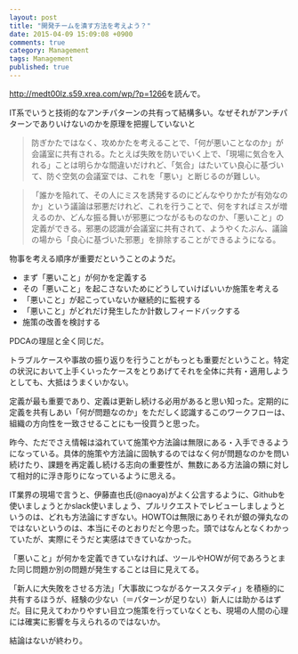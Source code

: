 ```yaml
---
layout: post
title: "開発チームを潰す方法を考えよう？"
date: 2015-04-09 15:09:08 +0900 
comments: true
category: Management
tags: Management
published: true
---
```


<http://medt00lz.s59.xrea.com/wp/?p=1266>を読んで。

IT系でいうと技術的なアンチパターンの共有って結構多い。なぜそれがアンチパターンでありいけないのかを原理を把握していないと

> 防ぎかたではなく、攻めかたを考えることで、「何が悪いことなのか」が会議室に共有される。たとえば失敗を防いでいく上で、「現場に気合を入れる」ことは明らかな間違いだけれど、「気合」はたいてい良心に基づいて、防ぐ空気の会議室では、これを「悪い」と断じるのが難しい。

> 「誰かを陥れて、その人にミスを誘発するのにどんなやりかたが有効なのか」という議論は邪悪だけれど、これを行うことで、何をすればミスが増えるのか、どんな振る舞いが邪悪につながるものなのか、「悪いこと」の定義ができる。邪悪の認識が会議室に共有されて、ようやくたぶん、議論の場から「良心に基づいた邪悪」を排除することができるようになる。

物事を考える順序が重要だということのようだ。

- まず「悪いこと」が何かを定義する
- その「悪いこと」を起こさないためにどうしていけばいいか施策を考える
- 「悪いこと」が起こっていないか継続的に監視する
- 「悪いこと」がどれだけ発生したか計数しフィードバックする
- 施策の改善を検討する

PDCAの理屈と全く同じだ。

トラブルケースや事故の振り返りを行うことがもっとも重要だということ。特定の状況において上手くいったケースをとりあげてそれを全体に共有・適用しようとしても、大抵はうまくいかない。

定義が最も重要であり、定義は更新し続ける必用があると思い知った。定期的に定義を共有しあい「何が問題なのか」をただしく認識するこのワークフローは、組織の方向性を一致させることにも一役買うと思った。

昨今、ただでさえ情報は溢れていて施策や方法論は無限にある・入手できるようになっている。具体的施策や方法論に固執するのではなく何が問題なのかを問い続けたり、課題を再定義し続ける志向の重要性が、無数にある方法論の類に対して相対的に浮き彫りになっているように思える。

IT業界の現場で言うと、伊藤直也氏(@naoya)がよく公言するように、Githubを使いましょうとかslack使いましょう、プルリクエストでレビューしましょうというのは、どれも方法論にすぎない。HOWTOは無限にありそれが銀の弾丸なのではないというのは、本当にそのとおりだと今思った。頭ではなんとなくわかっていたが、実際にそうだと実感はできていなかった。

「悪いこと」が何かを定義できていなければ、ツールやHOWが何であろうとまた同じ問題か別の問題が発生することは目に見えてる。

「新人に大失敗をさせる方法」「大事故につながるケーススタディ」を積極的に共有するほうが、経験の少ない（＝パターンが足りない）新人には助かるはずだ。目に見えてわかりやすい目立つ施策を行っていなくとも、現場の人間の心理には確実に影響を与えられるのではないか。

結論はないが終わり。
